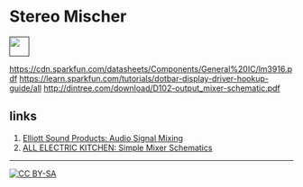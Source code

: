 # Stereo Mischer

<a href=""><img src="" width="35px"></img></a>


https://cdn.sparkfun.com/datasheets/Components/General%20IC/lm3916.pdf
https://learn.sparkfun.com/tutorials/dotbar-display-driver-hookup-guide/all
http://dintree.com/download/D102-output_mixer-schematic.pdf


## links

1) [Elliott Sound Products: Audio Signal Mixing](https://www.sound-au.com/articles/audio-mixing.htm)
2) [ALL ELECTRIC KITCHEN: Simple Mixer Schematics](http://www.all-electric.com/schematic/simp_mix.htm)

---
[![CC BY-SA](https://licensebuttons.net/l/by-sa/3.0/88x31.png)](https://creativecommons.org/licenses/by-sa/4.0/)
